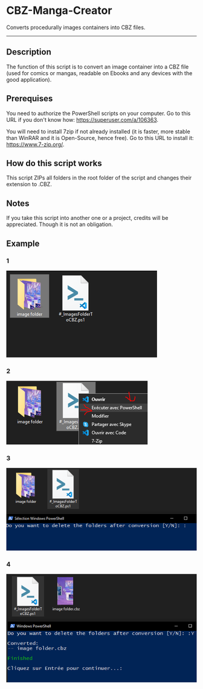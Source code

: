 # CBZ-Manga-Creator
Converts procedurally images containers into CBZ files.

---

## Description
The function of this script is to convert an image container into a
CBZ file (used for comics or mangas, readable on Ebooks and any
devices with the good application).

## Prerequises
You need to authorize the PowerShell scripts on your computer. Go to
this URL if you don't know how: https://superuser.com/a/106363.

You will need to install 7zip if not already installed (it is faster,
more stable than WinRAR and it is Open-Source, hence free). Go to
this URL to install it: https://www.7-zip.org/.

## How do this script works
This script ZIPs all folders in the root folder of the script and
changes their extension to .CBZ.

## Notes
If you take this script into another one or a project, credits will
be appreciated. Though it is not an obligation.

## Example
### 1
![1](img/1.PNG)

### 2
![2](img/2.PNG)

### 3
![3](img/3.PNG)

### 4
![4](img/4.PNG)
